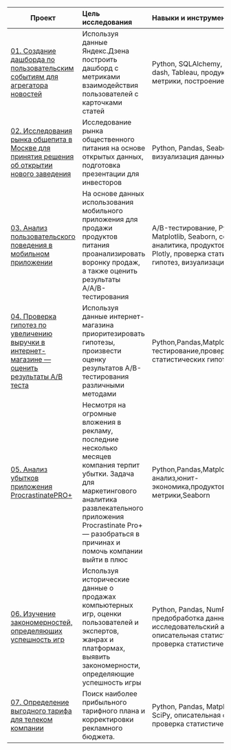 | **Проект** | **Цель исследования** | **Навыки и инструменты** | **Сфера** | **Статус** |
| -------------------- | :--------------------- |:---------------------------|:---------------------------|:---------------------------|
| [01. Создание дашборда по пользовательским событиям для агрегатора новостей](https://github.com/BlinovAlla/Data-analyst-projects/tree/main/dashboard)|Используя данные Яндекс.Дзена построить дашборд с метриками взаимодействия пользователей с карточками статей|Python, SQLAlchemy, PostgreSQL, dash, Tableau, продуктовые метрики, построение дашбордов|Интернет-сервисы, Площадки объявлений|Завершен|
| [02. Исследования рынка общепита в Москве для принятия решения об открытии нового заведения](https://github.com/BlinovAlla/Data-analyst-projects/tree/main/catering)|Исследование рынка общественного питания на основе открытых данных, подготовка презентации для инвесторов|Python, Pandas, Seaborn, Plotly, визуализация данных|Стартапы, Бизнес, Оффлайн|Завершен|
| [03. Анализ пользовательского поведения в мобильном приложении](https://github.com/BlinovAlla/Data-analyst-projects/tree/main/mobile%20app)|На основе данных использования мобильного приложения для продажи продуктов питания проанализировать воронку продаж, а также оценить результаты A/A/B-тестирования|A/B-тестирование, Python, Pandas, Matplotlib, Seaborn, событийная аналитика, продуктовые метрики, Plotly, проверка статистических гипотез, визуализация данных|Стартапы, Бизнес, Интернет-сервисы|Завершен|
| [04. Проверка гипотез по увеличению выручки в интернет-магазине — оценить результаты A/B теста](https://github.com/BlinovAlla/Data-analyst-projects/tree/main/online%20store)|Используя данные интернет-магазина приоритезировать гипотезы, произвести оценку результатов A/B-тестирования различными методами|Python,Pandas,Matplotlib,SciPy,A/B-тестирование,проверка статистических гипотез|Интернет-магазины|Завершен|
| [05. Анализ убытков приложения ProcrastinatePRO+](https://github.com/BlinovAlla/Data-analyst-projects/tree/main/Loss%20analysis)|Несмотря на огромные вложения в рекламу, последние несколько месяцев компания терпит убытки. Задача для маркетингового аналитика развлекательного приложения Procrastinate Pro+ — разобраться в причинах и помочь компании выйти в плюс|Python,Pandas,Matplotlib,когортный анализ,юнит-экономика,продуктовые метрики,Seaborn|Интернет-сервисы, Стартапы|Завершен|
| [06. Изучение закономерностей, определяющих успешность игр](https://github.com/BlinovAlla/Data-analyst-projects/tree/main/%D0%B8%D0%B3%D1%80%D1%8B)|Используя исторические данные о продажах компьютерных игр, оценки пользователей и экспертов, жанрах и платформах, выявить закономерности, определяющие успешность игры |Python, Pandas, NumPy, Matplotlib, предобработка данных, исследовательский анализ данных, описательная статистика, проверка статистических гипотез|Gamedev, Интернет-магазины|Завершен|
| [07. Определение выгодного тарифа для телеком компании](https://github.com/BlinovAlla/Data-analyst-projects/tree/main/telecom)|Поиск наиболее прибыльного тарифного плана и корректировки рекламного бюджета. |Python, Pandas, Matplotlib, NumPy, SciPy, описательная статистика, проверка статистических гипотез|Телеком|Завершен|
